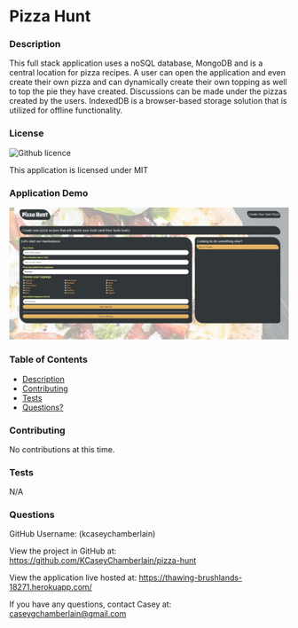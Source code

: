 # Pizza Hunt

### Description
This full stack application uses a noSQL database, MongoDB and is a central location for pizza recipes. A user can open the application and even create their own pizza and can dynamically create their own topping as well to top the pie they have created. Discussions can be made under the pizzas created by the users. IndexedDB is a browser-based storage solution that is utilized for offline functionality.

### License
![Github licence](https://img.shields.io/badge/license-MIT-blue.svg)

This application is licensed under MIT

### Application Demo
![Pizza Hunt](./public/assets/images/demo.jpg)

### Table of Contents
- [Description](#description)
- [Contributing](#contributing)
- [Tests](#tests)
- [Questions?](#questions)

### Contributing
No contributions at this time.

### Tests
N/A

### Questions
GitHub Username: (kcaseychamberlain) 

View the project in GitHub at: https://github.com/KCaseyChamberlain/pizza-hunt

View the application live hosted at: https://thawing-brushlands-18271.herokuapp.com/
    
If you have any questions, contact Casey at: caseygchamberlain@gmail.com
